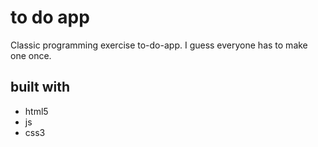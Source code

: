 # to do app

Classic programming exercise to-do-app.
I guess everyone has to make one once.

## built with

+ html5
+ js
+ css3
